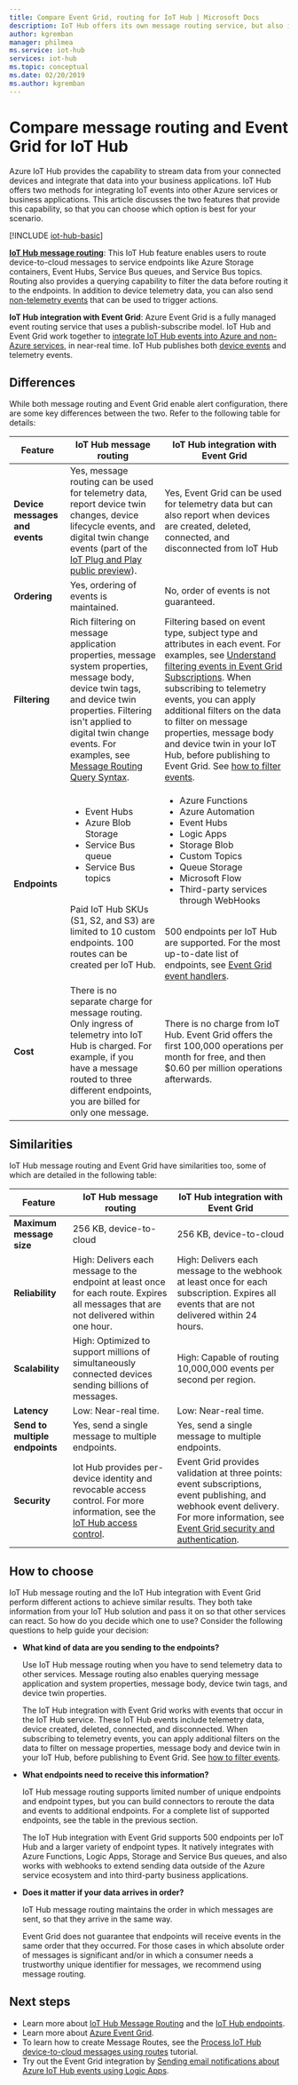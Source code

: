 ```yaml
---
title: Compare Event Grid, routing for IoT Hub | Microsoft Docs
description: IoT Hub offers its own message routing service, but also integrates with Event Grid for event publishing. Compare the two features. 
author: kgremban
manager: philmea
ms.service: iot-hub
services: iot-hub
ms.topic: conceptual
ms.date: 02/20/2019
ms.author: kgremban
---
```


# Compare message routing and Event Grid for IoT Hub

Azure IoT Hub provides the capability to stream data from your connected devices and integrate that data into your business applications. IoT Hub offers two methods for integrating IoT events into other Azure services or business applications. This article discusses the two features that provide this capability, so that you can choose which option is best for your scenario.

[!INCLUDE [iot-hub-basic](../../includes/iot-hub-basic-partial.md)]

**[IoT Hub message routing](iot-hub-devguide-messages-d2c.md)**: This IoT Hub feature enables users to route device-to-cloud messages to service endpoints like Azure Storage containers, Event Hubs, Service Bus queues, and Service Bus topics. Routing also provides a querying capability to filter the data before routing it to the endpoints. In addition to device telemetry data, you can also send [non-telemetry events](iot-hub-devguide-messages-d2c.md#non-telemetry-events) that can be used to trigger actions. 

**IoT Hub integration with Event Grid**: Azure Event Grid is a fully managed event routing service that uses a publish-subscribe model. IoT Hub and Event Grid work together to [integrate IoT Hub events into Azure and non-Azure services](iot-hub-event-grid.md), in near-real time. IoT Hub publishes both [device events](iot-hub-event-grid.md#event-types) and telemetry events.

## Differences

While both message routing and Event Grid enable alert configuration, there are some key differences between the two. Refer to the following table for details:

| Feature | IoT Hub message routing | IoT Hub integration with Event Grid |
| ------- | --------------- | ---------- |
| **Device messages and events** | Yes, message routing can be used for telemetry data, report device twin changes, device lifecycle events, and digital twin change events (part of the [IoT Plug and Play public preview](../iot-pnp/overview-iot-plug-and-play.md)). | Yes, Event Grid can be used for telemetry data but can also report when devices are created, deleted, connected, and disconnected from IoT Hub |
| **Ordering** | Yes, ordering of events is maintained.  | No, order of events is not guaranteed. | 
| **Filtering** | Rich filtering on message application properties, message system properties, message body, device twin tags, and device twin properties. Filtering isn't applied to digital twin change events. For examples, see [Message Routing Query Syntax](iot-hub-devguide-routing-query-syntax.md). | Filtering based on event type, subject type and attributes in each event. For examples, see [Understand filtering events in Event Grid Subscriptions](../event-grid/event-filtering.md). When subscribing to telemetry events, you can apply additional filters on the data to filter on message properties, message body and device twin in your IoT Hub, before publishing to Event Grid. See [how to filter events](../iot-hub/iot-hub-event-grid.md#filter-events). |
| **Endpoints** | <ul><li>Event Hubs</li> <li>Azure Blob Storage</li> <li>Service Bus queue</li> <li>Service Bus topics</li></ul><br>Paid IoT Hub SKUs (S1, S2, and S3) are limited to 10 custom endpoints. 100 routes can be created per IoT Hub. | <ul><li>Azure Functions</li> <li>Azure Automation</li> <li>Event Hubs</li> <li>Logic Apps</li> <li>Storage Blob</li> <li>Custom Topics</li> <li>Queue Storage</li> <li>Microsoft Flow</li> <li>Third-party services through WebHooks</li></ul><br>500 endpoints per IoT Hub are supported. For the most up-to-date list of endpoints, see [Event Grid event handlers](../event-grid/overview.md#event-handlers). |
| **Cost** | There is no separate charge for message routing. Only ingress of telemetry into IoT Hub is charged. For example, if you have a message routed to three different endpoints, you are billed for only one message. | There is no charge from IoT Hub. Event Grid offers the first 100,000 operations per month for free, and then $0.60 per million operations afterwards. |

## Similarities

IoT Hub message routing and Event Grid have similarities too, some of which are detailed in the following table:

| Feature | IoT Hub message routing | IoT Hub integration with Event Grid |
| ------- | --------------- | ---------- |
| **Maximum message size** | 256 KB, device-to-cloud | 256 KB, device-to-cloud |
| **Reliability** | High: Delivers each message to the endpoint at least once for each route. Expires all messages that are not delivered within one hour. | High: Delivers each message to the webhook at least once for each subscription. Expires all events that are not delivered within 24 hours. | 
| **Scalability** | High: Optimized to support millions of simultaneously connected devices sending billions of messages. | High: Capable of routing 10,000,000 events per second per region. |
| **Latency** | Low: Near-real time. | Low: Near-real time. |
| **Send to multiple endpoints** | Yes, send a single message to multiple endpoints. | Yes, send a single message to multiple endpoints.  
| **Security** | Iot Hub provides per-device identity and revocable access control. For more information, see the [IoT Hub access control](iot-hub-devguide-security.md). | Event Grid provides validation at three points: event subscriptions, event publishing, and webhook event delivery. For more information, see [Event Grid security and authentication](../event-grid/security-authentication.md). |

## How to choose

IoT Hub message routing and the IoT Hub integration with Event Grid perform different actions to achieve similar results. They both take information from your IoT Hub solution and pass it on so that other services can react. So how do you decide which one to use? Consider the following questions to help guide your decision: 

* **What kind of data are you sending to the endpoints?**

   Use IoT Hub message routing when you have to send telemetry data to other services. Message routing also enables querying message application and system properties, message body, device twin tags, and device twin properties.

   The IoT Hub integration with Event Grid works with events that occur in the IoT Hub service. These IoT Hub events include telemetry data, device created, deleted, connected, and disconnected. When subscribing to telemetry events, you can apply additional filters on the data to filter on message properties, message body and device twin in your IoT Hub, before publishing to Event Grid. See [how to filter events](../iot-hub/iot-hub-event-grid.md#filter-events).

* **What endpoints need to receive this information?**

   IoT Hub message routing supports limited number of unique endpoints and endpoint types, but you can build connectors to reroute the data and events to additional endpoints. For a complete list of supported endpoints, see the table in the previous section. 

   The IoT Hub integration with Event Grid supports 500 endpoints per IoT Hub and a larger variety of endpoint types. It natively integrates with Azure Functions, Logic Apps, Storage and Service Bus queues, and also works with webhooks to extend sending data outside of the Azure service ecosystem and into third-party business applications.

* **Does it matter if your data arrives in order?**

   IoT Hub message routing maintains the order in which messages are sent, so that they arrive in the same way.

   Event Grid does not guarantee that endpoints will receive events in the same order that they occurred. For those cases in which absolute order of messages is significant and/or in which a consumer needs a trustworthy unique identifier for messages, we recommend using message routing. 

## Next steps

* Learn more about [IoT Hub Message Routing](iot-hub-devguide-messages-d2c.md) and the [IoT Hub endpoints](iot-hub-devguide-endpoints.md).
* Learn more about [Azure Event Grid](../event-grid/overview.md).
* To learn how to create Message Routes, see the [Process IoT Hub device-to-cloud messages using routes](../iot-hub/tutorial-routing.md) tutorial.
* Try out the Event Grid integration by [Sending email notifications about Azure IoT Hub events using Logic Apps](../event-grid/publish-iot-hub-events-to-logic-apps.md).

